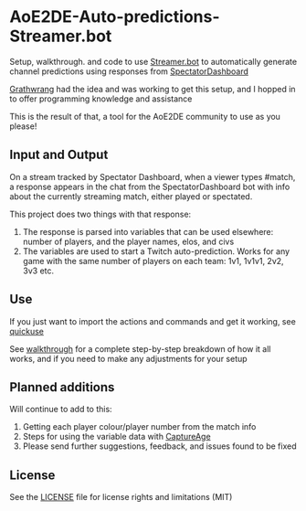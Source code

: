 # AoE2DE-Auto-predictions-Streamer.bot
Setup, walkthrough. and code to use [Streamer.bot](https://streamer.bot/) to automatically generate channel predictions using responses from [SpectatorDashboard](https://aoe2recs.com/)

[Grathwrang](https://www.twitch.tv/grathwrang "Grathwrang") had the idea and was working to get this setup, and I hopped in to offer programming knowledge and assistance

This is the result of that, a tool for the AoE2DE community to use as you please!

## Input and Output

On a stream tracked by Spectator Dashboard, when a viewer types #match, a response appears in the chat from the SpectatorDashboard bot with info about the currently streaming match, either played or spectated.

This project does two things with that response:
1. The response is parsed into variables that can be used elsewhere: number of players, and the player names, elos, and civs
2. The variables are used to start a Twitch auto-prediction. Works for any game with the same number of players on each team: 1v1, 1v1v1, 2v2, 3v3 etc. 

## Use

If you just want to import the actions and commands and get it working, see [quickuse](/quickuse.md)

See [walkthrough](/walkthrough) for a complete step-by-step breakdown of how it all works, and if you need to make any adjustments for your setup

## Planned additions

Will continue to add to this: 
1. Getting each player colour/player number from the match info
2. Steps for using the variable data with [CaptureAge](https://captureage.com/)
3. Please send further suggestions, feedback, and issues found to be fixed

## License

See the [LICENSE](LICENSE.txt) file for license rights and limitations (MIT)